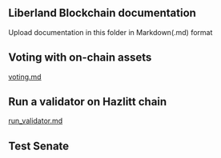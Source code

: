 ## Liberland Blockchain documentation  

Upload documentation in this folder in Markdown(.md) format

## Voting with on-chain assets
[voting.md](voting.md)


## Run a validator on Hazlitt chain   
[run_validator.md](run_validator.md)    

## Test Senate  

